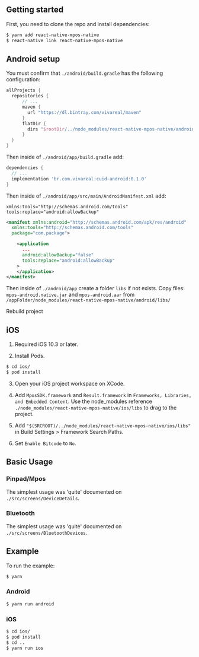 
## Getting started

First, you need to clone the repo and install dependencies:

```sh
$ yarn add react-native-mpos-native
$ react-native link react-native-mpos-native
```

## Android setup

You must confirm that `./android/build.gradle` has the following configuration:
```gradle
allProjects {
  repositories {
	  // ...
	  maven {
	    url "https://dl.bintray.com/vivareal/maven"
	  }
	  flatDir {
	    dirs "$rootDir/../node_modules/react-native-mpos-native/android/libs"
	  }
  }
}
```
Then inside of `./android/app/build.gradle` add:
```gradle
dependencies {
  // ...
  implementation 'br.com.vivareal:cuid-android:0.1.0'
}
```

Then inside of `./android/app/src/main/AndroidManifest.xml` add:

`xmlns:tools="http://schemas.android.com/tools"` 
`tools:replace="android:allowBackup"`
```xml
<manifest xmlns:android="http://schemas.android.com/apk/res/android"
  xmlns:tools="http://schemas.android.com/tools"
  package="com.package">

	<application 
	  ...
      android:allowBackup="false"
      tools:replace="android:allowBackup"
	>
	</application>
</manifest>
```

Then inside of `./android/app` create a folder `libs` if not exists. Copy files:
`mpos-android.native.jar` and `mpos-android.aar` from `/appFolder/node_modules/react-native-mpos-native/android/libs/`

Rebuild project

## iOS
1. Required iOS 10.3 or later.

2. Install Pods.
```sh
$ cd ios/
$ pod install
```
3. Open your iOS project workspace on XCode.

4. Add `MposSDK.framework` and `Result.framework` in `Frameworks, Libraries, and Embedded Content`. Use the node_modules reference `./node_modules/react-native-mpos-native/ios/libs` to drag to the project.

5. Add `"$(SRCROOT)/../node_modules/react-native-mpos-native/ios/libs"` in Build Settings > Framework Search Paths.

6. Set `Enable Bitcode` to `No`.

## Basic Usage

### Pinpad/Mpos
The simplest usage was 'quite' documented on `./src/screens/DeviceDetails`.

### Bluetooth
The simplest usage was 'quite' documented on `./src/screens/BluetoothDevices`.


## Example

To run the example:

```sh
$ yarn
```

### Android
```sh
$ yarn run android
```

### iOS
```sh
$ cd ios/
$ pod install
$ cd ..
$ yarn run ios
```
